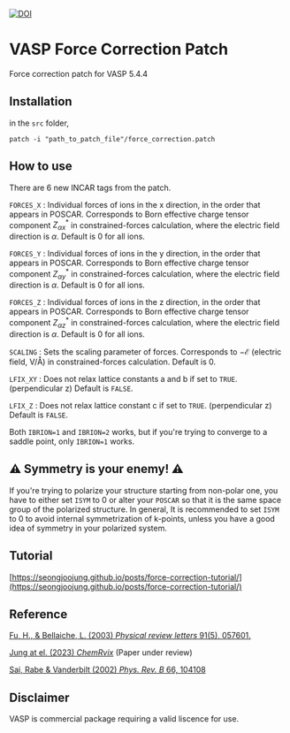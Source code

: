[![DOI](https://zenodo.org/badge/642097811.svg)](https://zenodo.org/doi/10.5281/zenodo.10045190)

# VASP Force Correction Patch
Force correction patch for VASP 5.4.4

## Installation
 in the `src` folder,
```
patch -i "path_to_patch_file"/force_correction.patch
```

## How to use

There are 6 new INCAR tags from the patch.

`FORCES_X`
: Individual forces of ions in the x direction, in the order that appears in POSCAR. Corresponds to Born effective charge tensor component $Z^*_{\alpha x}$ in constrained-forces calculation, where the electric field direction is $\alpha$. Default is 0 for all ions.

`FORCES_Y`
: Individual forces of ions in the y direction, in the order that appears in POSCAR. Corresponds to Born effective charge tensor component $Z^*_{\alpha y}$ in constrained-forces calculation, where the electric field direction is $\alpha$. Default is 0 for all ions.

`FORCES_Z`
: Individual forces of ions in the z direction, in the order that appears in POSCAR. Corresponds to Born effective charge tensor component $Z^*_{\alpha z}$ in constrained-forces calculation, where the electric field direction is $\alpha$. Default is 0 for all ions.

`SCALING`
: Sets the scaling parameter of forces. Corresponds to $-\mathcal{E}$ (electric field, V/&#8491;) in constrained-forces calculation. Default is 0.

`LFIX_XY`
: Does not relax lattice constants a and b if set to `TRUE`. (perpendicular z) Default is `FALSE`.

`LFIX_Z`
: Does not relax lattice constant c if set to `TRUE`. (perpendicular z) Default is `FALSE`.

Both `IBRION=1` and `IBRION=2` works, but if you're trying to converge to a saddle point, only `IBRION=1` works.

## :warning: **Symmetry is your enemy!** :warning:

If you're trying to polarize your structure starting from non-polar one, you have to either set `ISYM` to 0 or alter your `POSCAR` so that it is the same space group of the polarized structure. In general, It is recommended to set `ISYM` to 0 to avoid internal symmetrization of k-points, unless you have a good idea of symmetry in your polarized system.

## Tutorial
[https://seongjoojung.github.io/posts/force-correction-tutorial/](https://seongjoojung.github.io/posts/force-correction-tutorial/)

## Reference

[Fu, H., & Bellaiche, L. (2003) *Physical review letters* 91(5), 057601.](https://journals.aps.org/prl/abstract/10.1103/PhysRevLett.91.057601)

[Jung at el. (2023) *ChemRvix*](https://chemrxiv.org/engage/chemrxiv/article-details/63fd7308897b18336f3a59aa) (Paper under review)

[Sai, Rabe & Vanderbilt (2002) *Phys. Rev. B* 66, 104108](https://journals.aps.org/prb/abstract/10.1103/PhysRevB.66.104108)

## Disclaimer
VASP is commercial package requiring a valid liscence for use.
